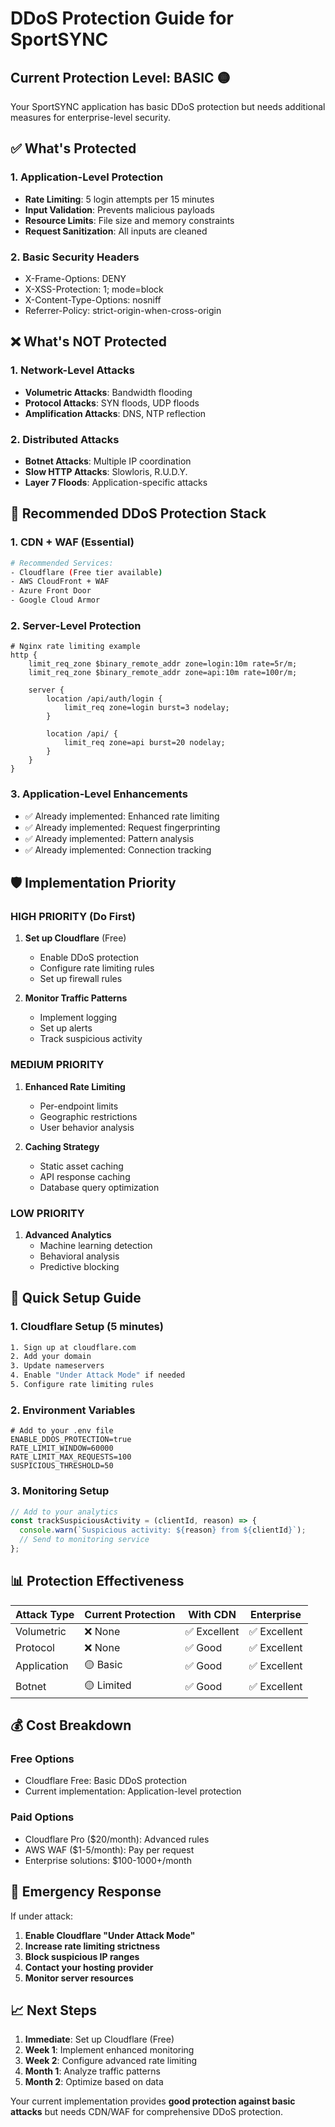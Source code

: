 # DDoS Protection Guide for SportSYNC

## Current Protection Level: **BASIC** 🟡

Your SportSYNC application has basic DDoS protection but needs additional measures for enterprise-level security.

## ✅ What's Protected

### 1. Application-Level Protection
- **Rate Limiting**: 5 login attempts per 15 minutes
- **Input Validation**: Prevents malicious payloads
- **Resource Limits**: File size and memory constraints
- **Request Sanitization**: All inputs are cleaned

### 2. Basic Security Headers
- X-Frame-Options: DENY
- X-XSS-Protection: 1; mode=block
- X-Content-Type-Options: nosniff
- Referrer-Policy: strict-origin-when-cross-origin

## ❌ What's NOT Protected

### 1. Network-Level Attacks
- **Volumetric Attacks**: Bandwidth flooding
- **Protocol Attacks**: SYN floods, UDP floods
- **Amplification Attacks**: DNS, NTP reflection

### 2. Distributed Attacks
- **Botnet Attacks**: Multiple IP coordination
- **Slow HTTP Attacks**: Slowloris, R.U.D.Y.
- **Layer 7 Floods**: Application-specific attacks

## 🚀 Recommended DDoS Protection Stack

### 1. **CDN + WAF (Essential)**
```bash
# Recommended Services:
- Cloudflare (Free tier available)
- AWS CloudFront + WAF
- Azure Front Door
- Google Cloud Armor
```

### 2. **Server-Level Protection**
```nginx
# Nginx rate limiting example
http {
    limit_req_zone $binary_remote_addr zone=login:10m rate=5r/m;
    limit_req_zone $binary_remote_addr zone=api:10m rate=100r/m;
    
    server {
        location /api/auth/login {
            limit_req zone=login burst=3 nodelay;
        }
        
        location /api/ {
            limit_req zone=api burst=20 nodelay;
        }
    }
}
```

### 3. **Application-Level Enhancements**
- ✅ Already implemented: Enhanced rate limiting
- ✅ Already implemented: Request fingerprinting
- ✅ Already implemented: Pattern analysis
- ✅ Already implemented: Connection tracking

## 🛡️ Implementation Priority

### **HIGH PRIORITY (Do First)**
1. **Set up Cloudflare** (Free)
   - Enable DDoS protection
   - Configure rate limiting rules
   - Set up firewall rules

2. **Monitor Traffic Patterns**
   - Implement logging
   - Set up alerts
   - Track suspicious activity

### **MEDIUM PRIORITY**
1. **Enhanced Rate Limiting**
   - Per-endpoint limits
   - Geographic restrictions
   - User behavior analysis

2. **Caching Strategy**
   - Static asset caching
   - API response caching
   - Database query optimization

### **LOW PRIORITY**
1. **Advanced Analytics**
   - Machine learning detection
   - Behavioral analysis
   - Predictive blocking

## 🔧 Quick Setup Guide

### 1. Cloudflare Setup (5 minutes)
```bash
1. Sign up at cloudflare.com
2. Add your domain
3. Update nameservers
4. Enable "Under Attack Mode" if needed
5. Configure rate limiting rules
```

### 2. Environment Variables
```env
# Add to your .env file
ENABLE_DDOS_PROTECTION=true
RATE_LIMIT_WINDOW=60000
RATE_LIMIT_MAX_REQUESTS=100
SUSPICIOUS_THRESHOLD=50
```

### 3. Monitoring Setup
```javascript
// Add to your analytics
const trackSuspiciousActivity = (clientId, reason) => {
  console.warn(`Suspicious activity: ${reason} from ${clientId}`);
  // Send to monitoring service
};
```

## 📊 Protection Effectiveness

| Attack Type | Current Protection | With CDN | Enterprise |
|-------------|-------------------|----------|------------|
| Volumetric | ❌ None | ✅ Excellent | ✅ Excellent |
| Protocol | ❌ None | ✅ Good | ✅ Excellent |
| Application | 🟡 Basic | ✅ Good | ✅ Excellent |
| Botnet | 🟡 Limited | ✅ Good | ✅ Excellent |

## 💰 Cost Breakdown

### **Free Options**
- Cloudflare Free: Basic DDoS protection
- Current implementation: Application-level protection

### **Paid Options**
- Cloudflare Pro ($20/month): Advanced rules
- AWS WAF ($1-5/month): Pay per request
- Enterprise solutions: $100-1000+/month

## 🚨 Emergency Response

If under attack:
1. **Enable Cloudflare "Under Attack Mode"**
2. **Increase rate limiting strictness**
3. **Block suspicious IP ranges**
4. **Contact your hosting provider**
5. **Monitor server resources**

## 📈 Next Steps

1. **Immediate**: Set up Cloudflare (Free)
2. **Week 1**: Implement enhanced monitoring
3. **Week 2**: Configure advanced rate limiting
4. **Month 1**: Analyze traffic patterns
5. **Month 2**: Optimize based on data

Your current implementation provides **good protection against basic attacks** but needs CDN/WAF for comprehensive DDoS protection.